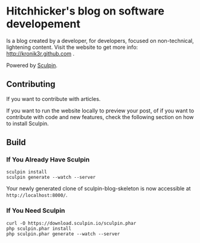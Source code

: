 # Hitchhicker's blog on software developement

Is a blog created by a developer, for developers, focused on non-technical, lightening content.
Visit the website to get more info: http://kronik3r.github.com .

Powered by [Sculpin](http://sculpin.io).

## Contributing

If you want to contribute with articles.

If you want to run the website locally to preview your post, of if you want to contribute with code and new features, check the following section on how to install Sculpin.

Build
-----

### If You Already Have Sculpin

    sculpin install
    sculpin generate --watch --server

Your newly generated clone of sculpin-blog-skeleton is now
accessible at `http://localhost:8000/`.

### If You Need Sculpin

    curl -O https://download.sculpin.io/sculpin.phar
    php sculpin.phar install
    php sculpin.phar generate --watch --server
